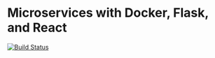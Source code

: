 # Microservices with Docker, Flask, and React

[![Build Status](https://travis-ci.com/tlaz4/testdriven-app.svg?branch=master)](https://travis-ci.com/tlaz4/testdriven-app)